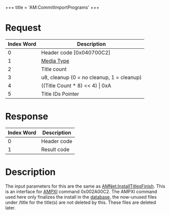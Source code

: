 +++
title = 'AM:CommitImportPrograms'
+++

# Request

| Index Word | Description                                            |
|------------|--------------------------------------------------------|
| 0          | Header code \[0x040700C2\]                             |
| 1          | [Media Type](Filesystem_services#mediatype "wikilink") |
| 2          | Title count                                            |
| 3          | u8, cleanup (0 = no cleanup, 1 = cleanup)              |
| 4          | ((Title Count \* 8) \<\< 4) \| 0xA                     |
| 5          | Title IDs Pointer                                      |

# Response

| Index Word | Description |
|------------|-------------|
| 0          | Header code |
| 1          | Result code |

# Description

The input parameters for this are the same as [AMNet:InstallTitlesFinish](AMNet:InstallTitlesFinish "wikilink"). This is an interface for [AMPXI](Application_Manager_Services_PXI "wikilink") command 0x002A00C2. The AMPXI command used here only finalizes the install in the [database](Title_Database "wikilink"), the now-unused files under /title for the title(s) are not deleted by this. These files are deleted later.
